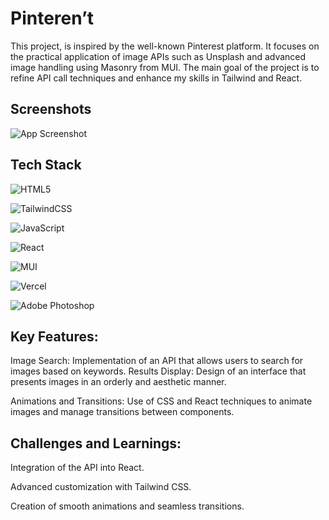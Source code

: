 
# Pinteren’t

This project, is inspired by the well-known Pinterest platform. It focuses on the practical application of image APIs such as Unsplash and advanced image handling using Masonry from MUI. The main goal of the project is to refine API call techniques and enhance my skills in Tailwind and React.

## Screenshots

![App Screenshot](https://i.ibb.co/QmMpj7s/Pinteren-t.webp)


## Tech Stack

![HTML5](https://img.shields.io/badge/html5-%23E34F26.svg?style=for-the-badge&logo=html5&logoColor=white)

![TailwindCSS](https://img.shields.io/badge/tailwindcss-%2338B2AC.svg?style=for-the-badge&logo=tailwind-css&logoColor=white)

![JavaScript](https://img.shields.io/badge/javascript-%23323330.svg?style=for-the-badge&logo=javascript&logoColor=%23F7DF1E)

![React](https://img.shields.io/badge/react-%2320232a.svg?style=for-the-badge&logo=react&logoColor=%2361DAFB) 

![MUI](https://img.shields.io/badge/MUI-%230081CB.svg?style=for-the-badge&logo=mui&logoColor=white)

![Vercel](https://img.shields.io/badge/vercel-%23000000.svg?style=for-the-badge&logo=vercel&logoColor=white)

![Adobe Photoshop](https://img.shields.io/badge/adobe%20photoshop-%2331A8FF.svg?style=for-the-badge&logo=adobe%20photoshop&logoColor=white)


 


## Key Features:

Image Search: 
Implementation of an API that allows users to search for images based on keywords.
Results Display: Design of an interface that presents images in an orderly and aesthetic manner.

Animations and Transitions: Use of CSS and React techniques to animate images and manage transitions between components.
## Challenges and Learnings:

Integration of the API into React.

Advanced customization with Tailwind CSS.

Creation of smooth animations and seamless transitions.
